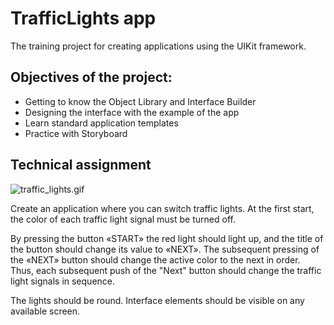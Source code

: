 # TrafficLights app

The training project for creating applications using the UIKit framework.

## Objectives of the project:
- Getting to know the Object Library and Interface Builder
- Designing the interface with the example of the app
- Learn standard application templates
- Practice with Storyboard

## Technical assignment
![traffic_lights.gif](/gifs/traffic_lights.gif)

Create an application where you can switch traffic lights. At the first start, the color of each traffic light signal must be turned off.

By pressing the button «START» the red light should light up, and the title of the button should change its value to «NEXT». The subsequent pressing of the «NEXT» button should change the active color to the next in order. Thus, each subsequent push of the "Next" button should change the traffic light signals in sequence.

The lights should be round. Interface elements should be visible on any available screen.